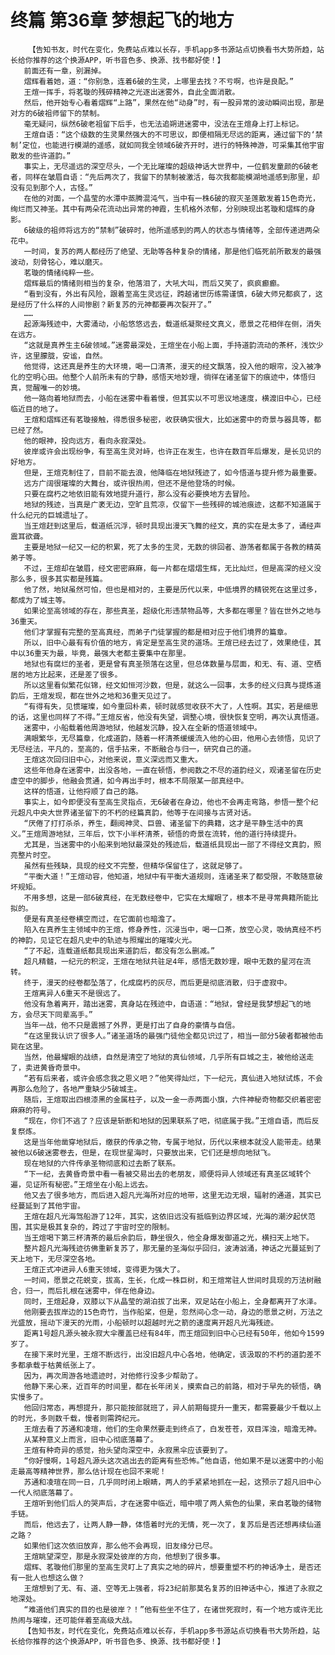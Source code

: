# 终篇 第36章 梦想起飞的地方
        【告知书友，时代在变化，免费站点难以长存，手机app多书源站点切换看书大势所趋，站长给你推荐的这个换源APP，听书音色多、换源、找书都好使！】
       前面还有一章，别漏掉。
       熠辉看着她，道：“你别急，连着6破的生灵，上哪里去找？不亏啊，也许是良配。”
       王煊一挥手，将茗璇的残碎精神之光逐出迷雾外，自此全面消散。
       然后，他开始专心看着熠辉“上路”，果然在他“动身”时，有一股异常的波动瞬间出现，那是对方的6破祖师留下的禁制。
       毫无疑问，纵然6破老祖留下后手，也无法追朔进迷雾中，没法在王煊身上打上标记。
       王煊自语：“这个级数的生灵果然强大的不可思议，即便相隔无尽远的距离，通过留下的‘禁制’定位，也能进行模湖的遥感，就如同我全领域6破齐开时，进行的特殊神游，可采集其他宇宙散发的些许道韵。”
       事实上，无尽遥远的深空尽头，一个无比璀璨的超级神话大世界中，一位鹤发童颜的6破老者，同样在皱眉自语：“先后两次了，我留下的禁制被激活，每次我都能模湖地遥感到那里，却没有见到那个人，古怪。”
       在他的对面，一个晶莹的水潭中蒸腾混沌气，当中有一株6破的寂灭圣莲散发着15色奇光，绚烂而又神圣。其中有两朵花流动出异常的神霞，生机格外浓郁，分别映现出茗璇和熠辉的身影。
       6破级的祖师将远方的“禁制”破碎时，他所遥感到的两人的状态与情绪等，全部传递进两朵花中。
       一时间，复苏的两人都经历了绝望、无助等各种复杂的情绪，那是他们临死前所散发的最强波动，刻骨铭心，难以磨灭。
       茗璇的情绪纯粹一些。
       熠辉最后的情绪则相当的复杂，他落泪了，大吼大叫，而后又笑了，疯疯癫癫。
       “看到没有，外出有风险，跟着至高生灵远征，跨越诸世历练需谨慎，6破大师兄都疯了，这是经历了什么样的人间惨剧？新复苏的元神都要再次裂开了。”
       ……
       起源海残迹中，大雾涌动，小船悠悠远去，载道纸凝聚经文真义，愿景之花相伴在侧，消失在远方。
       “这就是真养生主6破领域。”迷雾最深处，王煊坐在小船上面，手持道韵流动的茶杯，浅饮少许，这里朦胧，安谧，自然。
       他觉得，这还真是养生的大环境，喝一口清茶，漫天的经文飘落，投入他的眼帘，没入被净化的空明心田。他整个人前所未有的宁静，感悟天地妙理，徜徉在诸圣留下的痕迹中，体悟归真，觉醒唯一的妙境。
       他一路向着地狱而去，小船在迷雾中看着慢，但其实以不可思议地速度，横渡旧中心，已经临近目的地了。
       王煊和熠辉还有茗璇接触，得悉很多秘密，收获确实很大，比如迷雾中的奇景与器具等，都已经了然。
       他的眼神，投向远方，看向永寂深处。
       彼岸或许会出现纷争，有至高生灵对峙，也许正在发生，也许在数百年后爆发，是长见识的好地方。
       但是，王煊克制住了，目前不能去浪，他降临在地狱残迹了，如今悟道与提升修为最重要。
       远方广阔很璀璨的大舞台，或许很热闹，但还不是他登场的时候。
       只要在腐朽之地依旧能有效地提升道行，那么没有必要换地方去冒险。
       地狱的残迹，当真是广袤无边，空旷且荒凉，仅留下一些残碎的城池痕迹，这都不知道属于什么纪元的巨城遗址了。
       当王煊赶到这里后，载道纸沉浮，顿时具现出漫天飞舞的经文，真的实在是太多了，诵经声震耳欲聋。
       主要是地狱一纪又一纪的积累，死了太多的生灵，无数的徘回者、游荡者都属于各教的精英弟子等。
       不过，王煊却在皱眉，经文密密麻麻，每一片都在熠熠生辉，无比灿烂，但是高深的经义没那么多，很多其实都是残篇。
       他了然，地狱虽然可怕，但也是相对的，主要是历代以来，中低境界的精锐死在这里过多，都成为了城主等。
       如果论至高领域的存在，那些真圣，超级化形违禁物品等，大多都在哪里？皆在世外之地与36重天。
       他们才掌握有完整的至高真经，而弟子门徒掌握的都是相对应于他们境界的篇章。
       所以，旧中心最有有价值的地方，肯定是至高生灵的道场。王煊已经去过了，效果绝佳，其中以36重天为最，毕竟，最强大老都主要集中在那里。
       地狱也有腐烂的圣者，更是曾有真圣殒落在这里，但总体数量与层面，和无、有、道、空栖居的地方比起来，还是差了很多。
       所以这里看似繁花似锦，经文如恒河沙数，但是，就这么一回事，太多的经义归真与提炼道韵后，王煊发现，都在世外之地和36重天见过了。
       “有得有失，见惯璀璨，如今重回朴素，顿时就感觉收获不大了，人性啊。其实，若是细思的话，这里也同样了不得。”王煊反省，他没有失望，调整心境，很快恢复空明，再次认真悟道。
       迷雾中，小船载着他周游地狱，他越发沉静，投入在全新的悟道领域中。
       满眼繁华，无尽篇章，化成道韵，随着一杯清茶缓缓流入他的心田，他用心去领悟，见识了无尽经法，平凡的，至高的，信手拈来，不断融合与归一，研究自己的道。
       王煊这次回归旧中心，对他来说，意义深远而又重大。
       这些年他身在迷雾中，出没各地，一直在顿悟，参阅数之不尽的道韵经义，观诸圣留在历史虚空中的脚步，他融会贯通，如今再出手时，根本不局限某一部真经中。
       这样的悟道，让他捋顺了自己的路。
       事实上，如今即便没有至高生灵指点，无6破者在身边，他也不会再走弯路，参悟一整个纪元超凡中央大世界诸圣留下的不朽的经篇真韵，他等于在间接与古贤对话。
       “厌倦了打打杀杀，养生，翻阅神灵、巨兽、诸圣留下的典籍，这才是平静生活中的真义。”王煊周游地狱，三年后，饮下小半杯清茶，顿悟的奇景在流转，他的道行持续提升。
       尤其是，当迷雾中的小船来到地狱最深处的残迹后，载道纸具现出一部了不得经文真韵，照亮整片时空。
       虽然有些残缺，具现的经文不完整，但精华保留住了，这就足够了。
       “平衡大道！”王煊动容，他知道，地狱中有平衡大道规则，连诸圣来了都受限，不敢随意破坏规矩。
       不用多想，这是一部6破真经，在无数经卷中，它实在太耀眼了，根本不是寻常典籍所能比拟的。
       便是有真圣经卷横空而过，在它面前也暗澹了。
       陷入在真养生主领域中的王煊，修身养性，沉浸当中，喝一口茶，放空心灵，吸纳真经不朽的神韵，见证它在超凡史中的轨迹与照耀出的璀璨火光。
       “了不起，连载道纸都具现出来道韵后，都没有怎么删减。”
       超凡精髓，一纪元的积淀，王煊在地狱共驻足4年，感悟无数妙理，眼中无数的星河在流转。
       终于，漫天的经卷都坠落了，化成腐朽的灰尽，而后更是彻底消散，归于虚寂中。
       王煊离异人6重天不是很远了。
       他没有急着离开，踏出迷雾，真身站在残迹中，自语道：“地狱，曾经是我梦想起飞的地方，会尽天下同辈高手。”
       当年一战，他不只是震撼了外界，更是打出了自身的豪情与自信。
       “在这里我认识了很多人。”诸圣道场的最强门徒他全都见识过了，相当一部分5破者都被他击毙在这里。
       当然，他最耀眼的战绩，自然是清空了地狱的真仙领域，几乎所有巨城之主，被他给送走了，卖进黄昏奇景中。
       “若有后来者，或许会感念我之恩义吧？”他笑得灿烂，下一纪元，真仙进入地狱试炼，不会再那么危险了，各地严重缺少5破城主。
       随后，王煊取出四根漆黑的金属柱子，以及一金一赤两面小旗，六件神秘奇物都交织着密密麻麻的符号。
       “现在，你们不逃了？应该是斩断和地狱的因果联系了吧，彻底属于我。”王煊自语，而后反复祭炼。
       这是当年他凿穿地狱后，缴获的传承之物，专属于地狱，历代以来根本就没人能带走。结果被他以6破迷雾卷去，但是，在现世星海时，只要放出来，它们还是想向地狱飞。
       现在地狱的六件传承圣物彻底和过去断了联系。
       “下一纪，去黄昏奇景中看一看被交易出去的老朋友，顺便将异人领域还有真圣区域转个遍，见证所有秘密。”王煊坐在小船上远去。
       他又去了很多地方，而后进入超凡光海所对应的地带，这里无边无垠，辐射的通道，其实已经蔓延到了其他宇宙。
       王煊在超凡光海驾船游了12年，其实，这依旧远没有抵临到边界区域，光海的潮汐起伏范围，其实是极其复杂的，跨过了宇宙时空的限制。
       当王煊喝下第三杯清茶的最后余韵后，静坐很久，他全身爆发御道之光，横扫天上地下。
       整片超凡光海残迹彷佛重新复苏了，那无量的圣海似乎回归，波涛汹涌，神话之光蔓延到了天上地下，无尽深空各地。
       王煊正式冲进异人6重天领域，变得更为强大了。
       一时间，愿景之花蜕变，拔高，生长，化成一株巨树，和王煊常驻人世间时具现的万法树融合，归一，而后扎根在迷雾中，伴在他身边。
       同时，王煊起身，双膝以下从晶莹的湖泊拔了出来，双足站在小船上，全身都离开了水泽。
       他刚要去拔岸边的15色奇竹，当作船桨，但是，忽然间心念一动，身边的愿景之树，万法之光盛放，摇动下漫天的光雨，小船顿时以超越时光之箭的速度离开超凡光海残迹。
       距离1号超凡源头被永寂大伞覆盖已经有84年，而王煊回到旧中心已经有50年，他如今1599岁了。
       在接下来时光里，王煊不断远行，出没旧超凡中心各地，他确定，该汲取的不朽的道韵差不多都承载于枯黄纸张上了。
       因为，再次周游各地遗迹时，对他修行没多少帮助了。
       他静下来心来，近百年的时间里，都在长年闭关，摸索自己的前路，相对于早先的顿悟，确实慢多了。
       他回归常态，再想提升，那只能按部就班了，异人前期每提升一重天，都需要最少千载以上的时光，多则数千载，慢者则需跨纪元。
       王煊去看了苏通和凌瑄，他们的生命果然要走到终点了，白发苍苍，双目浑浊，暗澹无神。
       从某种意义上而言，旧中心彻底落幕了。
       王煊有种奇异的感觉，抬头望向深空中，永寂黑伞应该要到了。
       “你好慢啊，1号超凡源头这次逃出去的距离有些恐怖。”他自语，他如果不是以迷雾中的小船走最高等精神世界，那么估计现在也回不来呢！
       苏通和凌瑄在同一日，几乎同时闭上眼睛，两人的手紧紧地抓在一起，这预示了超凡旧中心一代人彻底落幕了。
       王煊听到他们后人的哭声后，才在迷雾中临近，暗中喂了两人紫色的仙果，来自茗璇的储物手链。
       而后，他远去了，让两人静一静，体悟着时光的无情，死一次了，复苏后是否还想再续仙道之路？
       如果他们这次依旧放弃，那么他不会再现，旧友缘分已尽。
       王煊眺望深空，那是永寂深处彼岸的方向，他想到了很多事。
       熠辉、茗璇他们那里的至高生灵盯上了真实之地的碎片，想要重塑不朽的神话净土，是否还有一批人也想这么做？
       王煊想到了无、有、道、空等无上强者，将23纪前那莫名复苏的旧神话中心，推进了永寂之地深处。
       “难道他们真实的目的也是彼岸？！”他有些坐不住了，在诸世死寂时，有一个地方或许无比热闹与璀璨，还可能伴着至高级大战。
       【告知书友，时代在变化，免费站点难以长存，手机app多书源站点切换看书大势所趋，站长给你推荐的这个换源APP，听书音色多、换源、找书都好使！】